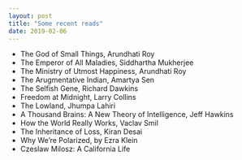 ```yaml
---
layout: post
title: "Some recent reads"
date: 2019-02-06
---
```


- The God of Small Things, Arundhati Roy
- The Emperor of All Maladies, Siddhartha Mukherjee
- The Ministry of Utmost Happiness, Arundhati Roy
- The Arugmentative Indian, Amartya Sen
- The Selfish Gene, Richard Dawkins
- Freedom at Midnight, Larry Collins
- The Lowland, Jhumpa Lahiri
- A Thousand Brains: A New Theory of Intelligence, Jeff Hawkins
- How the World Really Works, Vaclav Smil
- The Inheritance of Loss, Kiran Desai
- Why We’re Polarized, by Ezra Klein
- Czeslaw Milosz: A California Life
